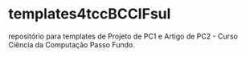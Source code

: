 # templates4tccBCCIFsul
repositório para templates de Projeto de PC1 e Artigo de PC2 - Curso Ciência da Computação Passo Fundo.

